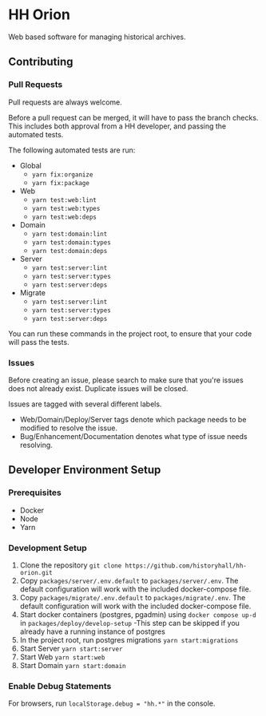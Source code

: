 # HH Orion
Web based software for managing historical archives.

## Contributing

### Pull Requests
Pull requests are always welcome.

Before a pull request can be merged, it will have to pass the branch checks. This includes both approval from a HH developer, and passing the automated tests.

The following automated tests are run:
- Global
  - `yarn fix:organize`
  - `yarn fix:package`
- Web
  - `yarn test:web:lint`
  - `yarn test:web:types`
  - `yarn test:web:deps`
- Domain
  - `yarn test:domain:lint`
  - `yarn test:domain:types`
  - `yarn test:domain:deps`
- Server
  - `yarn test:server:lint`
  - `yarn test:server:types`
  - `yarn test:server:deps`
- Migrate
  - `yarn test:server:lint`
  - `yarn test:server:types`
  - `yarn test:server:deps`

You can run these commands in the project root, to ensure that your code will pass the tests.

### Issues
Before creating an issue, please search to make sure that you're issues does not already exist. Duplicate issues will be closed.

Issues are tagged with several different labels.
- Web/Domain/Deploy/Server tags denote which package needs to be modified to resolve the issue.
- Bug/Enhancement/Documentation denotes what type of issue needs resolving.

## Developer Environment Setup

### Prerequisites
- Docker
- Node
- Yarn

### Development Setup
1. Clone the repository `git clone https://github.com/historyhall/hh-orion.git`
2. Copy `packages/server/.env.default` to `packages/server/.env`. The default configuration will work with the included docker-compose file.
3. Copy `packages/migrate/.env.default` to `packages/migrate/.env`. The default configuration will work with the included docker-compose file.
4. Start docker containers (postgres, pgadmin) using `docker compose up-d` in `packages/deploy/develop-setup`
   -This step can be skipped if you already have a running instance of postgres
5. In the project root, run postgres migrations `yarn start:migrations`
6. Start Server `yarn start:server`
7. Start Web `yarn start:web`
8. Start Domain `yarn start:domain`

### Enable Debug Statements
For browsers, run `localStorage.debug = "hh.*"` in the console.

